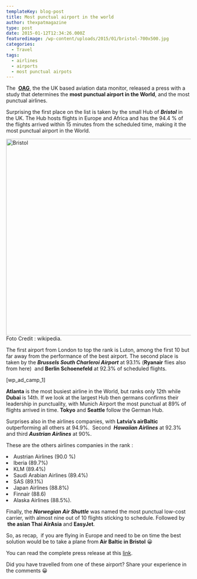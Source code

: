 ```yaml
---
templateKey: blog-post
title: Most punctual airport in the world
author: thexpatmagazine
type: post
date: 2015-01-12T12:34:26.000Z
featuredimage: /wp-content/uploads/2015/01/bristol-700x500.jpg
categories:
  - Travel
tags:
  - airlines
  - airports
  - most punctual airpots
---
```


The  <a href="http://www.oag.com" target="_blank"><strong>OAG</strong></a>, the the UK based aviation data monitor, released a press with a study that determines the **most punctual airport in the World**, and the most punctual airlines.

Surprising the first place on the list is taken by the small Hub of _**Bristol**_ in the UK. The Hub hosts flights in Europe and Africa and has the 94.4 % of the flights arrived within 15 minutes from the scheduled time, making it the most punctual airport in the World.<!--more-->

[<img class="alignnone size-full wp-image-385" src="http://localhost/thexpatmagazine-wp/wp-content/uploads/2015/01/bristol.jpg" alt="Bristol" width="750" height="536" srcset="http://localhost/thexpatmagazine-wp/wp-content/uploads/2015/01/bristol.jpg 750w, http://localhost/thexpatmagazine-wp/wp-content/uploads/2015/01/bristol-300x214.jpg 300w, http://localhost/thexpatmagazine-wp/wp-content/uploads/2015/01/bristol-700x500.jpg 700w" sizes="(max-width: 750px) 100vw, 750px" />][1]Foto Credit : wikipedia.

The first airport from London to top the rank is Luton, among the first 10 but far away from the performance of the best airport. The second place is taken by the **_Brussels South Charleroi Airport_** at 93.1% (**Ryanair** flies also from here)  and **Berlin Schoenefeld** at 92.3% of scheduled flights.

[wp\_ad\_camp_1]

**Atlanta** is the most busiest airline in the World, but ranks only 12th while **Dubai** is 14th. If we look at the largest Hub then germans confirms their leadership in punctuality, with Munich Airport the most punctual at 89% of flights arrived in time. **Tokyo** and **Seattle** follow the German Hub.

Surprises also in the airlines companies, with **Latvia&#8217;s airBaltic** outperforming all others at 94.9%.  Second  **_Hawaiian Airlines_** at 92.3% and third _**Austrian Airlines**_ at 90%.

These are the others airlines companies in the rank :

<li class="zn-body__paragraph">
  Austrian Airlines (90.0 %)
</li>
<li class="zn-body__paragraph">
  Iberia (89.7%)
</li>
<li class="zn-body__paragraph">
  KLM (89.4%)
</li>
<li class="zn-body__paragraph">
  Saudi Arabian Airlines (89.4%)
</li>
<li class="zn-body__paragraph">
  SAS (89.1%)
</li>
<li class="zn-body__paragraph">
  Japan Airlines (88.8%)
</li>
<li class="zn-body__paragraph">
  Finnair (88.6)
</li>
<li class="zn-body__paragraph">
  Alaska Airlines (88.5%).
</li>

<p class="zn-body__paragraph">
  Finally, the <em><strong>Norwegian Air Shuttle</strong></em> was named the most punctual low-cost carrier, with almost nine out of 10 flights sticking to schedule. Followed by <strong> the asian Thai AirAsia</strong> and <strong>EasyJet</strong>.
</p>

<p class="zn-body__paragraph">
  So, as recap,  if you are flying in Europe and need to be on time the best solution would be to take a plane from<strong> Air Baltic in Bristol</strong> 😀
</p>

<p class="zn-body__paragraph">
  You can read the complete press release at this <a href="http://www.oag.com/Press-Room/bristol-airport-and-airbaltic-win-global-otp-battle" target="_blank">link</a>.
</p>

<p class="zn-body__paragraph">
  Did you have travelled from one of these airport? Share your experience in the comments 😀
</p>

<p class="zn-body__paragraph">

[1]: http://localhost/thexpatmagazine-wp/wp-content/uploads/2015/01/bristol.jpg
